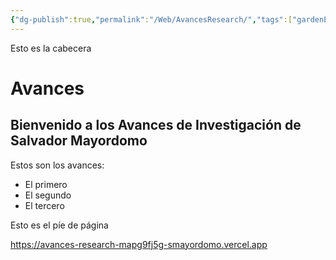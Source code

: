 ```yaml
---
{"dg-publish":true,"permalink":"/Web/AvancesResearch/","tags":["gardenEntry"]}
---
```



<div class="transclusion internal-embed is-loaded"><div class="markdown-embed">




Esto es la cabecera

</div></div>


# Avances

## Bienvenido a los Avances de Investigación de Salvador Mayordomo

Estos son los avances:
- El primero
- El segundo
- El tercero


<div class="transclusion internal-embed is-loaded"><div class="markdown-embed">



Esto es el píe de página

</div></div>


https://avances-research-mapg9fj5g-smayordomo.vercel.app